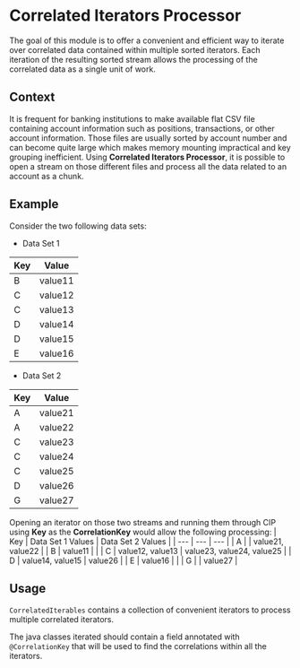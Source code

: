 # Correlated Iterators Processor

The goal of this module is to offer a convenient and efficient way to iterate over correlated data contained within multiple sorted iterators.
Each iteration of the resulting sorted stream allows the processing of the correlated data as a single unit of work. 

## Context

It is frequent for banking institutions to make available flat CSV file containing account information such as positions, transactions, or other account information. Those files are usually sorted by account number and can become quite large which makes memory mounting impractical and key grouping inefficient.
Using **Correlated Iterators Processor**, it is possible to open a stream on those different files and process all the data related to an account as a chunk.

## Example

Consider the two following data sets:

  - Data Set 1

| Key  | Value |
| --- | --- |
| B | value11 |
| C	| value12 |
| C	| value13 |
| D	| value14 |
| D	| value15 |
| E	| value16 |

  - Data Set 2

| Key  | Value |
| --- | --- |
| A | value21 |
| A	| value22 |
| C	| value23 |
| C	| value24 |
| C	| value25 |
| D	| value26 |
| G	| value27 |

Opening an iterator on those two streams and running them through CIP using **Key** as the **CorrelationKey** would allow the following processing:
| Key  | Data Set 1 Values | Data Set 2 Values |
| --- | --- |  --- |
| A | | value21, value22 | 
| B | value11 | | 
| C | value12, value13 | value23, value24, value25 | 
| D | value14, value15 | value26 | 
| E | value16 |  | 
| G |  | value27 | 

## Usage

`CorrelatedIterables` contains a collection of convenient iterators to process multiple correlated iterators.

The java classes iterated should contain a field annotated with `@CorrelationKey` that will be used to find the correlations within all the iterators.



